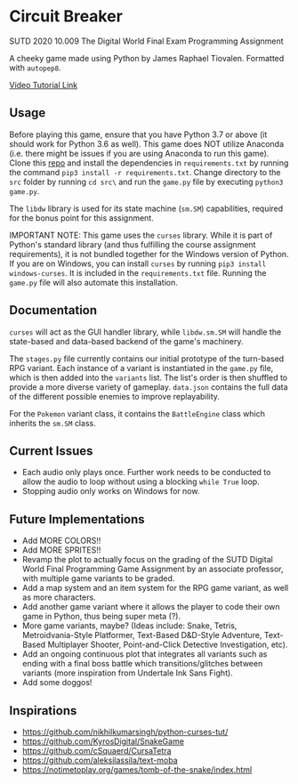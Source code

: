 # Circuit Breaker
SUTD 2020 10.009 The Digital World Final Exam Programming Assignment

A cheeky game made using Python by James Raphael Tiovalen. Formatted with `autopep8`.

[Video Tutorial Link](https://youtu.be/JITYpzk-0Uo)

## Usage

Before playing this game, ensure that you have Python 3.7 or above (it should work for Python 3.6 as well). This game does NOT utilize Anaconda (i.e. there might be issues if you are using Anaconda to run this game). Clone this [repo](https://github.com/jamestiotio/circuitbreaker.git) and install the dependencies in `requirements.txt` by running the command `pip3 install -r requirements.txt`. Change directory to the `src` folder by running `cd src\` and run the `game.py` file by executing `python3 game.py`.

The `libdw` library is used for its state machine (`sm.SM`) capabilities, required for the bonus point for this assignment.

IMPORTANT NOTE: This game uses the `curses` library. While it is part of Python's standard library (and thus fulfilling the course assignment requirements), it is not bundled together for the Windows version of Python. If you are on Windows, you can install `curses` by running `pip3 install windows-curses`. It is included in the `requirements.txt` file. Running the `game.py` file will also automate this installation.

## Documentation

`curses` will act as the GUI handler library, while `libdw.sm.SM` will handle the state-based and data-based backend of the game's machinery.

The `stages.py` file currently contains our initial prototype of the turn-based RPG variant. Each instance of a variant is instantiated in the `game.py` file, which is then added into the `variants` list. The list's order is then shuffled to provide a more diverse variety of gameplay. `data.json` contains the full data of the different possible enemies to improve replayability.

For the `Pokemon` variant class, it contains the `BattleEngine` class which inherits the `sm.SM` class.

## Current Issues

- Each audio only plays once. Further work needs to be conducted to allow the audio to loop without using a blocking `while True` loop.
- Stopping audio only works on Windows for now.

## Future Implementations

- Add MORE COLORS!!
- Add MORE SPRITES!!
- Revamp the plot to actually focus on the grading of the SUTD Digital World Final Programming Game Assignment by an associate professor, with multiple game variants to be graded.
- Add a map system and an item system for the RPG game variant, as well as more characters.
- Add another game variant where it allows the player to code their own game in Python, thus being super meta (?).
- More game variants, maybe? (Ideas include: Snake, Tetris, Metroidvania-Style Platformer, Text-Based D&D-Style Adventure, Text-Based Multiplayer Shooter, Point-and-Click Detective Investigation, etc).
- Add an ongoing continuous plot that integrates all variants such as ending with a final boss battle which transitions/glitches between variants (more inspiration from Undertale Ink Sans Fight).
- Add some doggos!

## Inspirations

- https://github.com/nikhilkumarsingh/python-curses-tut/
- https://github.com/KyrosDigital/SnakeGame
- https://github.com/cSquaerd/CursaTetra
- https://github.com/aleksilassila/text-moba
- https://notimetoplay.org/games/tomb-of-the-snake/index.html